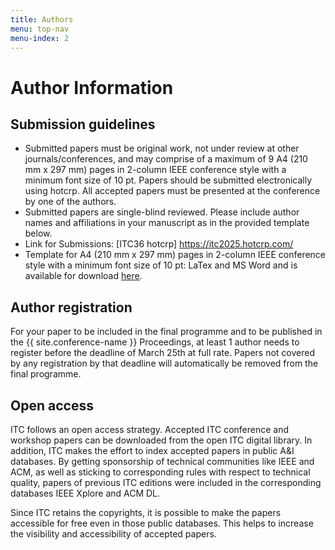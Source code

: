 ```yaml
---
title: Authors
menu: top-nav
menu-index: 2
---
```


# Author Information

## Submission guidelines

* Submitted papers must be original work, not under review at other journals/conferences, and may comprise of a maximum of 9 A4 (210 mm x 297 mm) pages in 2-column IEEE conference style with a minimum font size of 10 pt. Papers should be submitted electronically using hotcrp. All accepted papers must be presented at the conference by one of the authors.
* Submitted papers are single-blind reviewed. Please include author names and affiliations in your manuscript as in the provided template below.
* Link for Submissions: [ITC36 hotcrp] https://itc2025.hotcrp.com/
* Template for A4 (210 mm x 297 mm) pages in 2-column IEEE conference style with a minimum font size of 10 pt: LaTex and MS Word and is available for download [here](https://www.ieee.org/conferences/publishing/templates.html).

## Author registration

For your paper to be included in the final programme and to be published in the {{ site.conference-name }} Proceedings, at least 1 author needs to register before the deadline of March 25th at full rate. Papers not covered by any registration by that deadline will automatically be removed from the final programme.

## Open access

ITC follows an open access strategy. Accepted ITC conference and workshop papers can be downloaded from the open ITC digital library. In addition, ITC makes the effort to index accepted papers in public A&I databases. By getting sponsorship of technical communities like IEEE and ACM, as well as sticking to corresponding rules with respect to technical quality, papers of previous ITC editions were included in the corresponding databases IEEE Xplore and ACM DL.

Since ITC retains the copyrights, it is possible to make the papers accessible for free even in those public databases. This helps to increase the visibility and accessibility of accepted papers.
